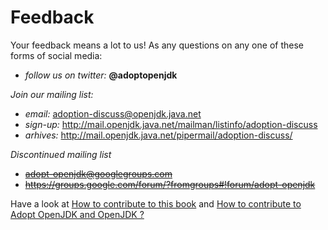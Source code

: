 # Feedback

Your feedback means a lot to us! As any questions on any one of these forms of social media:

* *follow us on twitter:* **@adoptopenjdk**

*Join our mailing list:*
* *email:* adoption-discuss@openjdk.java.net
* *sign-up:* http://mail.openjdk.java.net/mailman/listinfo/adoption-discuss
* *arhives:* http://mail.openjdk.java.net/pipermail/adoption-discuss/


*Discontinued mailing list*
* ~~adopt-openjdk@googlegroups.com~~
* ~~https://groups.google.com/forum/?fromgroups#!forum/adopt-openjdk~~

Have a look at [How to contribute to this book](how-to-navigate/contribute.md) and [How to contribute to Adopt OpenJDK and OpenJDK ?](how-to-navigate/how_to_contribute_to_adopt_openjdk_and_openjdk.md)